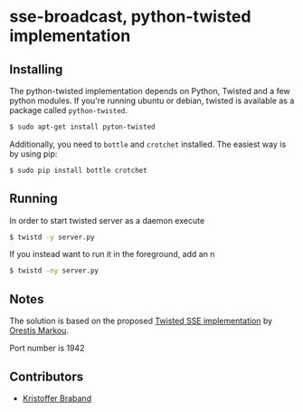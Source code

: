 # sse-broadcast, python-twisted implementation

## Installing

The python-twisted implementation depends on Python, Twisted and a few python modules. If you're running ubuntu or debian, twisted is available as a package called `python-twisted`.

```bash
$ sudo apt-get install pyton-twisted
```

Additionally, you need to `bottle` and `crotchet` installed. The easiest way is by using pip:

```bash
$ sudo pip install bottle crotchet
```

## Running

In order to start twisted server as a daemon execute

```bash
$ twistd -y server.py
```

If you instead want to run it in the foreground, add an n

```bash
$ twistd -ny server.py
```

## Notes

The solution is based on the proposed [Twisted SSE implementation](http://orestis.gr/blog/2014/02/03/wsgi-twisted-and-server-sent-events/) by [Orestis Markou](https://gist.github.com/orestis).

Port number is 1942

## Contributors

- [Kristoffer Braband](https://github.com/kbrabrand)
